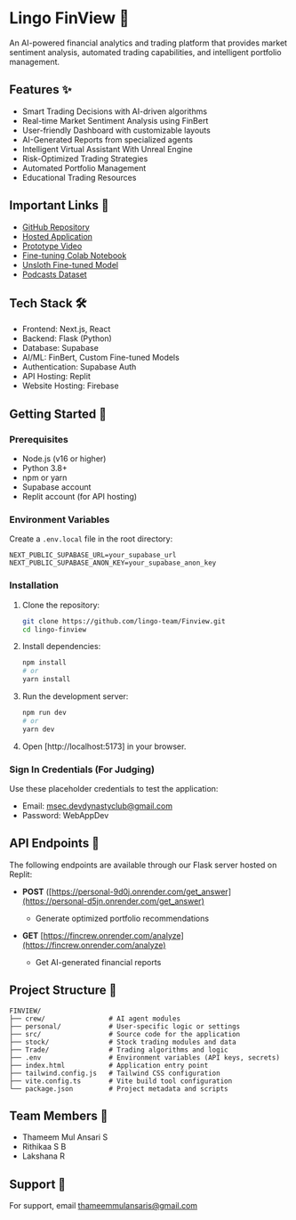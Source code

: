 # Lingo FinView 🚀

An AI-powered financial analytics and trading platform that provides market sentiment analysis, automated trading capabilities, and intelligent portfolio management.

## Features ✨

- Smart Trading Decisions with AI-driven algorithms
- Real-time Market Sentiment Analysis using FinBert
- User-friendly Dashboard with customizable layouts
- AI-Generated Reports from specialized agents
- Intelligent Virtual Assistant With Unreal Engine
- Risk-Optimized Trading Strategies
- Automated Portfolio Management
- Educational Trading Resources

## Important Links 🔗

- [GitHub Repository](https://github.com/lingo-team/Finviews)
- [Hosted Application](https://lingo-finview.web.app/)
- [Prototype Video](https://drive.google.com/drive/folders/1oJo7fynFJjyhFBNySqZFdh4VgeD6i_3z)
- [Fine-tuning Colab Notebook](https://colab.research.google.com/drive/1MvxUFexEJx5kA4aX-W2if6v7HJFdL4Up?usp=sharing)
- [Unsloth Fine-tuned Model](https://huggingface.co/ansari02/finview/tree/main)
- [Podcasts Dataset](https://docs.google.com/spreadsheets/d/1z6DVJPU1DS4J0OhsPkauRPu_2-HfiPjHix1hpaKTBzE/edit?gid=0#gid=0)

## Tech Stack 🛠

- Frontend: Next.js, React
- Backend: Flask (Python)
- Database: Supabase
- AI/ML: FinBert, Custom Fine-tuned Models
- Authentication: Supabase Auth
- API Hosting: Replit
- Website Hosting: Firebase

## Getting Started 🚀

### Prerequisites

- Node.js (v16 or higher)
- Python 3.8+
- npm or yarn
- Supabase account
- Replit account (for API hosting)

### Environment Variables

Create a `.env.local` file in the root directory:

```plaintext
NEXT_PUBLIC_SUPABASE_URL=your_supabase_url
NEXT_PUBLIC_SUPABASE_ANON_KEY=your_supabase_anon_key
```

### Installation

1. Clone the repository:
   ```bash
   git clone https://github.com/lingo-team/Finview.git
   cd lingo-finview
   ```

2. Install dependencies:
   ```bash
   npm install
   # or
   yarn install
   ```

3. Run the development server:
   ```bash
   npm run dev
   # or
   yarn dev
   ```

4. Open [http://localhost:5173] in your browser.

### Sign In Credentials (For Judging)

Use these placeholder credentials to test the application:
- Email: msec.devdynastyclub@gmail.com
- Password: WebAppDev

## API Endpoints 🔌

The following endpoints are available through our Flask server hosted on Replit:

- **POST** ([https://personal-9d0j.onrender.com/get_answer](https://personal-d5jn.onrender.com/get_answer)
  - Generate optimized portfolio recommendations

- **GET** [https://fincrew.onrender.com/analyze](https://fincrew.onrender.com/analyze)
  - Get AI-generated financial reports

## Project Structure 📁

```
FINVIEW/
├── crew/                # AI agent modules
├── personal/            # User-specific logic or settings
├── src/                 # Source code for the application
├── stock/               # Stock trading modules and data
├── Trade/               # Trading algorithms and logic
├── .env                 # Environment variables (API keys, secrets)
├── index.html           # Application entry point
├── tailwind.config.js   # Tailwind CSS configuration
├── vite.config.ts       # Vite build tool configuration
└── package.json         # Project metadata and scripts
```

## Team Members 👥

- Thameem Mul Ansari S
- Rithikaa S B
- Lakshana R

## Support 📧

For support, email thameemmulansaris@gmail.com
